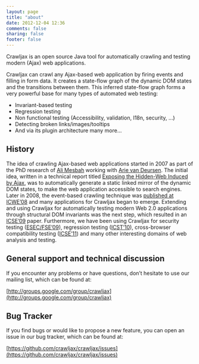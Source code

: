 ```yaml
---
layout: page
title: "about"
date: 2012-12-04 12:36
comments: false
sharing: false
footer: false
---
```

Crawljax is an open source Java tool for automatically crawling and testing modern (Ajax) web applications.

Crawljax can crawl any Ajax-based web application by firing events and filling in form data. It creates a state-flow graph of the dynamic DOM states and the transitions between them. This inferred state-flow graph forms a very powerful base for many types of automated web testing:

* Invariant-based testing
* Regression testing
* Non functional testing (Accessibility, validation, I18n, security, …)
* Detecting broken links/images/tooltips
* And via its plugin architecture many more…

## History
The idea of crawling Ajax-based web applications started in 2007 as part of the PhD research of [Ali Mesbah](http://ece.ubc.ca/~amesbah/) working with [Arie van Deursen](http://www.st.ewi.tudelft.nl/~arie/).
The initial idea, written in a technical report titled [Exposing the Hidden-Web Induced by Ajax](http://swerl.tudelft.nl/twiki/pub/Main/TechnicalReports/TUD-SERG-2008-001.pdf), was to automatically generate a static linked mirror of the dynamic DOM states, to make the web application accessible to search engines.
Later in 2008, the event-based crawling technique was [published at ICWE’08](http://swerl.tudelft.nl/twiki/pub/Main/TechnicalReports/TUD-SERG-2008-022.pdf) and many applications for Crawljax began to emerge. Extending and using Crawljax for automatically testing modern Web 2.0 applications through structural DOM invariants was the next step, which resulted in an [ICSE’09](http://swerl.tudelft.nl/twiki/pub/Main/TechnicalReports/TUD-SERG-2009-005.pdf) paper. Furthermore, we have been using Crawljax for security testing ([ESEC/FSE’09](http://swerl.tudelft.nl/twiki/pub/Main/TechnicalReports/TUD-SERG-2009-011.pdf)), regression testing ([ICST’10](http://swerl.tudelft.nl/twiki/pub/Main/TechnicalReports/TUD-SERG-2009-028.pdf)), cross-browser compatibility testing ([ICSE’11](http://2011.icse-conferences.org/research-papers)) and many other interesting domains of web analysis and testing.

## General support and technical discussion

If you encounter any problems or have questions, don’t hesitate to use our mailing list, which can be found at:

[http://groups.google.com/group/crawljax](http://groups.google.com/group/crawljax)

## Bug Tracker

If you find bugs or would like to propose a new feature, you can open an issue in our bug tracker, which can be found at:

[https://github.com/crawljax/crawljax/issues](https://github.com/crawljax/crawljax/issues)

